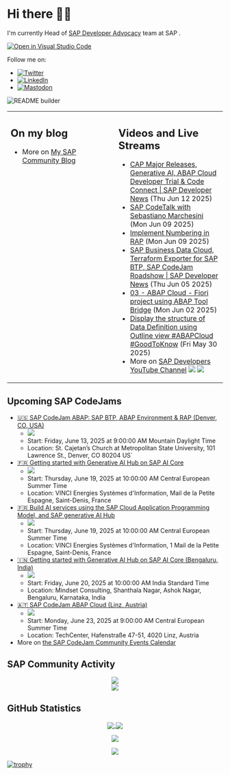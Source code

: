 
# Hi there 👋🏼

I'm currently Head of [SAP Developer Advocacy](https://developers.sap.com/developer-advocates.html) team at SAP .

[![Open in Visual Studio Code](https://img.shields.io/badge/Made%20for-VSCode-1f425f.svg)](https://github.dev/jung-thomas/jung-thomas)

Follow me on:
- <a href="https://twitter.com/thomas_jung"><img alt="Twitter" src="https://img.shields.io/badge/thomas_jung-%231DA1F2.svg?style=for-the-badge&logo=Twitter&logoColor=white"/></a>
- <a href="https://www.linkedin.com/in/thomasjungsap/"><img alt="LinkedIn" src="https://img.shields.io/badge/linkedin-%230077B5.svg?style=for-the-badge&logo=linkedin&logoColor=white"/></a>
- <a rel="me" href="https://mastodon.cloud/@thomas_jung"><img alt="Mastodon" src="https://img.shields.io/mastodon/follow/109262551990174478?domain=https%3A%2F%2Fmastodon.cloud%2F&style=social"/></a>

![README builder](https://github.com/jung-thomas/jung-thomas/workflows/README%20builder/badge.svg)

<table><tr><td valign="top" width="50%">
 
## On my blog
- More on [My SAP Community Blog](https://community.sap.com/t5/user/viewprofilepage/user-id/139)
</td>
  
<td valign="top" width="50%">
  
## Videos and Live Streams
- [CAP Major Releases, Generative AI, ABAP Cloud Developer Trial & Code Connect | SAP Developer News](https://www.youtube.com/watch?v=yvX0sCN2opU) (Thu Jun 12 2025)
- [SAP CodeTalk with Sebastiano Marchesini](https://www.youtube.com/watch?v=VFbBN8KHH1A) (Mon Jun 09 2025)
- [Implement Numbering in RAP](https://www.youtube.com/watch?v=fmUY-nW9GLE) (Mon Jun 09 2025)
- [SAP Business Data Cloud, Terraform Exporter for SAP BTP, SAP CodeJam Roadshow | SAP Developer News](https://www.youtube.com/watch?v=XLj5qgN7i8s) (Thu Jun 05 2025)
- [03 - ABAP Cloud - Fiori project using ABAP Tool Bridge](https://www.youtube.com/watch?v=vwcTSPH84GY) (Mon Jun 02 2025)
- [Display the structure of Data Definition using Outline view #ABAPCloud #GoodToKnow](https://www.youtube.com/shorts/q8WYkzBf0qs) (Fri May 30 2025)
- More on [SAP Developers YouTube Channel](https://www.youtube.com/channel/UCNfmelKDrvRmjYwSi9yvrMg) ![](https://img.shields.io/youtube/channel/views/UCNfmelKDrvRmjYwSi9yvrMg) ![](https://img.shields.io/youtube/channel/subscribers/UCNfmelKDrvRmjYwSi9yvrMg)
</td></tr></table>

## Upcoming SAP CodeJams
- [🇺🇸 SAP CodeJam ABAP: SAP BTP, ABAP Environment & RAP (Denver, CO, USA)](https://community.sap.com/t5/sap-codejam/sap-codejam-abap-sap-btp-abap-environment-amp-rap-denver-co-usa/ev-p/14111766)
  - <img src="https://community.sap.com/t5/image/serverpage/image-id/266002i705F00B81BD0C90D/image-size/thumb?v=v2&px=150" />
  - Start: Friday, June 13, 2025 at 9:00:00 AM Mountain Daylight Time
  - Location: St. Cajetan’s Church at Metropolitan State University, 101 Lawrence St., Denver, CO 80204 US`
- [🇫🇷 Getting started with Generative AI Hub on SAP AI Core](https://community.sap.com/t5/sap-codejam/getting-started-with-generative-ai-hub-on-sap-ai-core/ev-p/14077772)
  - <img src="https://community.sap.com/t5/image/serverpage/image-id/251497i8F93C2EC8BB390BA/image-size/thumb?v=v2&px=150" />
  - Start: Thursday, June 19, 2025 at 10:00:00 AM Central European Summer Time
  - Location: VINCI Energies Systèmes d'Information, Mail de la Petite Espagne, Saint-Denis, France
- [🇫🇷 Build AI services using the SAP Cloud Application Programming Model, and SAP generative AI Hub](https://community.sap.com/t5/sap-codejam/build-ai-services-using-the-sap-cloud-application-programming-model-and-sap/ev-p/14077763)
  - <img src="https://community.sap.com/t5/image/serverpage/image-id/251492i582D12D025297DBB/image-size/thumb?v=v2&px=150" />
  - Start: Thursday, June 19, 2025 at 10:00:00 AM Central European Summer Time
  - Location: VINCI Energies Systèmes d'Information, 1 Mail de la Petite Espagne, Saint-Denis, France
- [🇮🇳 Getting started with Generative AI Hub on SAP AI Core (Bengaluru, India)](https://community.sap.com/t5/sap-codejam/getting-started-with-generative-ai-hub-on-sap-ai-core-bengaluru-india/ev-p/14107897)
  - <img src="https://community.sap.com/t5/image/serverpage/image-id/264291iF67BE0445F71F05F/image-size/thumb?v=v2&px=150" />
  - Start: Friday, June 20, 2025 at 10:00:00 AM India Standard Time
  - Location: Mindset Consulting, Shanthala Nagar, Ashok Nagar, Bengaluru, Karnataka, India
- [🇦🇹 SAP CodeJam ABAP Cloud (Linz, Austria)](https://community.sap.com/t5/sap-codejam/sap-codejam-abap-cloud-linz-austria/ev-p/13998358)
  - <img src="https://community.sap.com/t5/image/serverpage/image-id/217852i0C408183FB806BAF/image-size/thumb?v=v2&px=150" />
  - Start: Monday, June 23, 2025 at 9:00:00 AM Central European Summer Time
  - Location: TechCenter, Hafenstraße 47-51, 4020 Linz, Austria
- More on [the SAP CodeJam Community Events Calendar](https://groups.community.sap.com/t5/sap-codejam/eb-p/codejam-events)

## SAP Community Activity
<p align = "center">
<a href="https://community.sap.com/t5/user/viewprofilepage/user-id/139">
  <img align="center" src="https://devrel-tools-prod-scn-badges-srv.cfapps.eu10.hana.ondemand.com/activity/139" />
</a>
</br>
<a href="https://community.sap.com/t5/user/viewprofilepage/user-id/139">
  <img align="center" src="https://devrel-tools-prod-scn-badges-srv.cfapps.eu10.hana.ondemand.com/showcaseBadges/139/1570/674/384/900/390" />
</a>
</p>

## GitHub Statistics
<p align = "center">
<a href="https://github.com/anuraghazra/github-readme-stats">
  <img align="center" src="https://github-readme-stats.vercel.app/api?username=jung-thomas&count_private=true&show_icons=true&theme=dark&line_height=27" />
</a>
<a href="https://github.com/anuraghazra/github-readme-stats">
  <img align="center" src="https://github-readme-stats.vercel.app/api/top-langs/?username=jung-thomas&show_icons=true&theme=dark" />
</a>
</p>

<p align = "center">
 <img  src="https://github-readme-streak-stats.herokuapp.com/?user=jung-thomas&show_icons=true&locale=en&layout=compact&theme=dark&line_height=0" />
</p> 

<p align = "center">
 <img src="https://activity-graph.herokuapp.com/graph?username=jung-thomas&theme=redical">
</p> 

[![trophy](https://github-profile-trophy.vercel.app/?username=jung-thomas&theme=onedark)](https://github.com/ryo-ma/github-profile-trophy)


